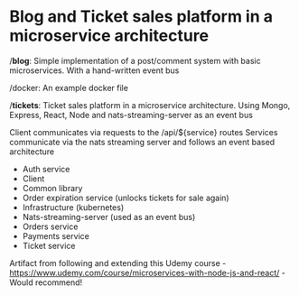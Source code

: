 # Blog and Ticket sales platform in a microservice architecture

/**blog**:
Simple implementation of a post/comment system with basic microservices. With a hand-written event bus

/docker:
An example docker file

/**tickets**:
Ticket sales platform in a microservice architecture. Using Mongo, Express, React, Node and nats-streaming-server as an event bus

Client communicates via requests to the /api/${service} routes
Services communicate via the nats streaming server and follows an event based architecture

- Auth service
- Client
- Common library
- Order expiration service (unlocks tickets for sale again)
- Infrastructure (kubernetes)
- Nats-streaming-server (used as an event bus)
- Orders service
- Payments service
- Ticket service

Artifact from following and extending this Udemy course - https://www.udemy.com/course/microservices-with-node-js-and-react/ - Would recommend!
